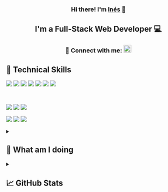 <!-- <p align="center">
  <a href="inessorzano.com" target="_blank" rel="noreferrer"><img src="" alt="my banner"></a>
</p> -->

<h3 align="center">
Hi there! I'm <a href="https://dev.inessorzano.com/" target="_blank" rel="noreferrer">Inés</a> 👋
</h3>
<h2 align="center">
I'm a Full-Stack Web Developer 💻 
</h2> 
<h3 align="center">  🤝 Connect with me:  <a href="https://www.linkedin.com/in/ines-sorzano-5a2907208/"><img src="https://raw.githubusercontent.com/yushi1007/yushi1007/main/images/linkedin.svg" alt="Yu Shi | LinkedIn" width="21px"/></a> </h4>


## 💼 Technical Skills

![](https://img.shields.io/badge/Code-Django-informational?style=flat&logo=Django&color=347D39)
![](https://img.shields.io/badge/Code-Python-informational?style=flat&logo=Python&color=1572B6)
![](https://img.shields.io/badge/Code-JavaScript-informational?style=flat&logo=JavaScript&color=F7DF1E)
![](https://img.shields.io/badge/Code-Node-informational?style=flat&logo=NodeJS&color=F7DF1E)
![](https://img.shields.io/badge/Code-HTML5-informational?style=flat&logo=HTML5&color=E34F26)
![](https://img.shields.io/badge/Code-PostgreSQL-informational?style=flat&logo=PostgreSQL&color=336791)
![](https://img.shields.io/badge/Code-SQLite-informational?style=flat&logo=SQLite&color=003B57)

</br>

![](https://img.shields.io/badge/Style-Bootstrap-informational?style=flat&logo=Bootstrap&color=7952B3)
![](https://img.shields.io/badge/Style-TailwindCSS-informational?style=flat&logo=TailwindCSS&color=336791)
![](https://img.shields.io/badge/Style-CSS3-informational?style=flat&logo=CSS3&color=1572B6)




![](https://img.shields.io/badge/Tools-NPM-informational?style=flat&logo=NPM&color=CB3837)
![](https://img.shields.io/badge/Tools-Git-informational?style=flat&logo=Git&color=F05032)
![](https://img.shields.io/badge/Tools-GitHub-informational?style=flat&logo=GitHub&color=181717)

<details>
  <summary><h2>🌱 What am I doing </h2> </summary>
    <div>
      <h2> I'm currently working on</h2>
        <ul>
          <li> My portfolio :D </li>
        </ul> 
      <h2> I'm currently learning </h2>
      <ul>
        <li> Vue3 / Nuxt3 </li>
        <li> Design Patterns </li>
      </ul> 
  </div>
</details>
<details>
  <summary><h2> 📈 GitHub Stats</h2> </summary>
  <div>
    
  ![Anurag's github stats](https://github-profile-trophy.vercel.app/?username=InesSorzano&title=Commits,Repositories&theme=dark_lover&no-frame=true)
  
  [![Top Langs](https://github-readme-stats.vercel.app/api/top-langs/?username=InesSorzano&layout=compact&theme=vision-friendly-dark&hide_border=true)](https://github.com/InesSorzano)
  
  [![Streak stats](http://github-readme-streak-stats.herokuapp.com?user=InesSorzano&theme=dark&background=000000&hide_border=true)](https://github.com/InesSorzano)
  </div>
</details>
